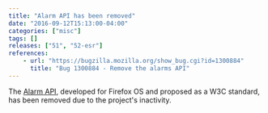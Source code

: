 ```yaml
---
title: "Alarm API has been removed"
date: "2016-09-12T15:13:00-04:00"
categories: ["misc"]
tags: []
releases: ["51", "52-esr"]
references:
    - url: "https://bugzilla.mozilla.org/show_bug.cgi?id=1300884"
      title: "Bug 1300884 - Remove the alarms API"
---
```

The [Alarm API](https://developer.mozilla.org/docs/Mozilla/B2G_OS/API/Alarm_API), developed for Firefox OS and proposed as a W3C standard, has been removed due to the project's inactivity.
